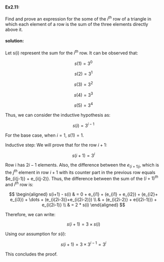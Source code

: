 #### Ex2.11:
Find and prove an expression for the some of the $i^{th}$ row of a triangle in which each element of a row is the sum of the three elements 
directly above it.

#### solution:

Let s(i) represent the sum for the $i^{th}$ row. It can be observed that:

$$s(1) = 3^0$$

$$s(2) = 3^1$$

$$s(3) = 3^2$$

$$s(4) = 3^3$$

$$s(5) = 3^4$$

Thus, we can consider the inductive hypothesis as:

$$s(i) = 3^{i-1}$$

For the base case, when $i = 1$, $s(1) = 1$.

Inductive step: We will prove that for the row $i+1$:

$$s(i+1) = 3^{i}$$

Row i has $2i - 1$ elements. Also, the difference between the $e_{(i+1)j}$, which is the $j^{th}$ element in row $i+1$ with its counter part in 
the previous row equals $e_{i(j-1)} + e_{i(j-2)}. Thus, the difference between the sum of the $(i+1)^{th}$ and $i^{th}$ row is:

$$
\begin{aligned}
s(i+1) - s(i) & = 0 + e_{i1} + (e_{i1} + e_{i2}) + (e_{i2}+ e_{i3}) + \dots + (e_{i(2i-3)}+e_{i(2i-2)}) \\
 & + (e_{i(2i-2)} + e{i(2i-1)}) + e_{i(2i-1)} \\
 & = 2 * s(i)
\end{aligned}
$$

Therefore, we can write:

$$s(i+1) = 3 \times s(i)$$

Using our assumption for $s(i)$:

$$s(i+1) = 3 \times 3^{i-1} = 3^i$$

This concludes the proof. 
